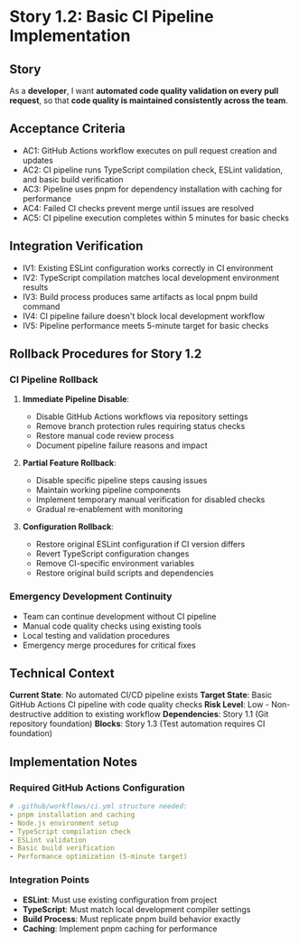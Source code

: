 # Story 1.2: Basic CI Pipeline Implementation

## Story

As a **developer**,
I want **automated code quality validation on every pull request**,
so that **code quality is maintained consistently across the team**.

## Acceptance Criteria

- AC1: GitHub Actions workflow executes on pull request creation and updates
- AC2: CI pipeline runs TypeScript compilation check, ESLint validation, and basic build verification
- AC3: Pipeline uses pnpm for dependency installation with caching for performance
- AC4: Failed CI checks prevent merge until issues are resolved
- AC5: CI pipeline execution completes within 5 minutes for basic checks

## Integration Verification

- IV1: Existing ESLint configuration works correctly in CI environment
- IV2: TypeScript compilation matches local development environment results
- IV3: Build process produces same artifacts as local pnpm build command
- IV4: CI pipeline failure doesn't block local development workflow
- IV5: Pipeline performance meets 5-minute target for basic checks

## Rollback Procedures for Story 1.2

### CI Pipeline Rollback

1. **Immediate Pipeline Disable**:
   - Disable GitHub Actions workflows via repository settings
   - Remove branch protection rules requiring status checks
   - Restore manual code review process
   - Document pipeline failure reasons and impact

2. **Partial Feature Rollback**:
   - Disable specific pipeline steps causing issues
   - Maintain working pipeline components
   - Implement temporary manual verification for disabled checks
   - Gradual re-enablement with monitoring

3. **Configuration Rollback**:
   - Restore original ESLint configuration if CI version differs
   - Revert TypeScript configuration changes
   - Remove CI-specific environment variables
   - Restore original build scripts and dependencies

### Emergency Development Continuity

- Team can continue development without CI pipeline
- Manual code quality checks using existing tools
- Local testing and validation procedures
- Emergency merge procedures for critical fixes

## Technical Context

**Current State**: No automated CI/CD pipeline exists
**Target State**: Basic GitHub Actions CI pipeline with code quality checks
**Risk Level**: Low - Non-destructive addition to existing workflow
**Dependencies**: Story 1.1 (Git repository foundation)
**Blocks**: Story 1.3 (Test automation requires CI foundation)

## Implementation Notes

### Required GitHub Actions Configuration

```yaml
# .github/workflows/ci.yml structure needed:
- pnpm installation and caching
- Node.js environment setup
- TypeScript compilation check
- ESLint validation
- Basic build verification
- Performance optimization (5-minute target)
```

### Integration Points

- **ESLint**: Must use existing configuration from project
- **TypeScript**: Must match local development compiler settings
- **Build Process**: Must replicate pnpm build behavior exactly
- **Caching**: Implement pnpm caching for performance
